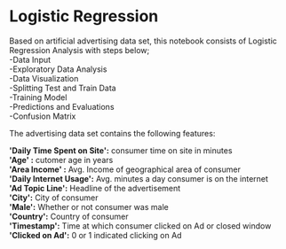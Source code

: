 # Logistic Regression
Based on artificial advertising data set, this notebook consists of Logistic Regression Analysis 
with steps below;  
            -Data Input  
            -Exploratory Data Analysis  
            -Data Visualization  
            -Splitting Test and Train Data  
            -Training Model  
            -Predictions and Evaluations  
            -Confusion Matrix
   
   
   
   
The advertising data set contains the following features:

__'Daily Time Spent on Site':__ consumer time on site in minutes  
__'Age'                     :__ cutomer age in years  
__'Area Income'             :__ Avg. Income of geographical area of consumer  
__'Daily Internet Usage':__ Avg. minutes a day consumer is on the internet  
__'Ad Topic Line':__ Headline of the advertisement  
__'City':__ City of consumer  
__'Male':__ Whether or not consumer was male  
__'Country':__ Country of consumer  
__'Timestamp':__ Time at which consumer clicked on Ad or closed window  
__'Clicked on Ad':__ 0 or 1 indicated clicking on Ad